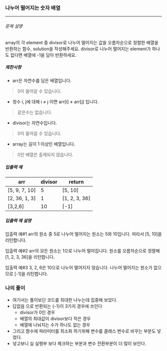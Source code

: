 ### 나누어 떨어지는 숫자 배열

---

###### 문제 설명

array의 각 element 중 divisor로 나누어 떨어지는 값을 오름차순으로 정렬한 배열을 반환하는 함수, solution을 작성해주세요.
divisor로 나누어 떨어지는 element가 하나도 없다면 배열에 -1을 담아 반환하세요.

##### 제한사항

- arr은 자연수를 담은 배열입니다.

> 0이 들어갈 수 있습니다.

- 정수 i, j에 대해 i ≠ j 이면 arr[i] ≠ arr[j] 입니다.

> 같은수는 없습니다.

- divisor는 자연수입니다.

> 0이 들어갈 수 있습니다.

- array는 길이 1 이상인 배열입니다.

> 0인 배열은 출제되지 않습니다.

##### 입출력 예

| arr           | divisor | return        |
| ------------- | ------- | ------------- |
| [5, 9, 7, 10] | 5       | [5, 10]       |
| [2, 36, 1, 3] | 1       | [1, 2, 3, 36] |
| [3,2,6]       | 10      | [-1]          |

##### 입출력 예 설명

입출력 예#1
arr의 원소 중 5로 나누어 떨어지는 원소는 5와 10입니다. 따라서 [5, 10]을 리턴합니다.

입출력 예#2
arr의 모든 원소는 1으로 나누어 떨어집니다. 원소를 오름차순으로 정렬해 [1, 2, 3, 36]을 리턴합니다.

입출력 예#3
3, 2, 6은 10으로 나누어 떨어지지 않습니다. 나누어 떨어지는 원소가 없으므로 [-1]을 리턴합니다.

### 나의 풀이

- 여기서는 풀이보단 코드를 최대한 나누는데 집중해 보았다.
- 답없음 으로 반환되는 {-1}이 3가지 경우에 쓰인다
  - divisor가 0인 경우
  - 배열의 최대값이 divisor보다 작은 경우
  - 배열에 나눠지는 수가 하나도 없는 경우
- 그리고 함수에 파라미터를 최소화 하기위해 변수를 클래스 변수로 바꾸는 부분도 넣었다.
- 넣고보니 실 실행부 보다 체크하는 부분과 변수 전환부분이 더 많이 보인다.